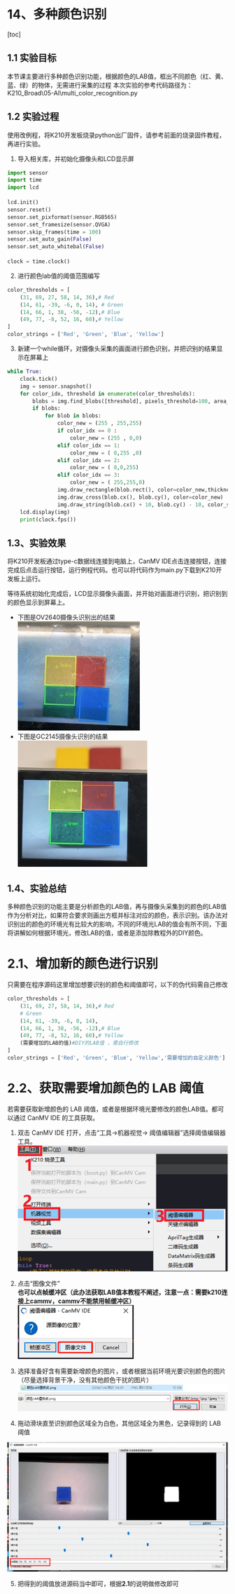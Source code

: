 # 14、多种颜色识别

[toc]


## 1.1 实验目标
本节课主要进行多种颜色识别功能，根据颜色的LAB值，框出不同颜色（红、黄、蓝、绿）的物体，无需进行采集的过程
本次实验的参考代码路径为：K210_Broad\05-AI\multi_color_recognition.py

## 1.2 实验过程

使用改例程，将K210开发板烧录python出厂固件，请参考前面的烧录固件教程，再进行实验。

1. 导入相关库，并初始化摄像头和LCD显示屏
```python
import sensor
import time
import lcd

lcd.init()
sensor.reset()
sensor.set_pixformat(sensor.RGB565)
sensor.set_framesize(sensor.QVGA)
sensor.skip_frames(time = 100)
sensor.set_auto_gain(False)
sensor.set_auto_whitebal(False)

clock = time.clock()
```

2. 进行颜色lab值的阈值范围编写
```python
color_thresholds = [
    (31, 69, 27, 58, 14, 36),# Red
    (14, 61, -39, -6, 0, 14), # Green
    (14, 66, 1, 38, -56, -12),# Blue
    (49, 77, -8, 52, 16, 60),# Yellow
]
color_strings = ['Red', 'Green', 'Blue', 'Yellow']
```

3. 新建一个while循环，对摄像头采集的画面进行颜色识别，并把识别的结果显示在屏幕上
```python
while True:
    clock.tick()
    img = sensor.snapshot()
    for color_idx, threshold in enumerate(color_thresholds):
        blobs = img.find_blobs([threshold], pixels_threshold=100, area_threshold=100, merge=True, margin=10)
        if blobs:
            for blob in blobs:
                color_new = (255 , 255,255)
                if color_idx == 0 :
                    color_new = (255 , 0,0)
                elif color_idx == 1:
                    color_new = ( 0,255 ,0)
                elif color_idx == 2:
                    color_new = ( 0,0,255)
                elif color_idx == 3:
                    color_new = ( 255,255,0)
                img.draw_rectangle(blob.rect(), color=color_new,thickness = 3)
                img.draw_cross(blob.cx(), blob.cy(), color=color_new)
                img.draw_string(blob.cx() + 10, blob.cy() - 10, color_strings[color_idx], color=color_new)
    lcd.display(img)
    print(clock.fps())
```

## 1.3、实验效果
将K210开发板通过type-c数据线连接到电脑上，CanMV IDE点击连接按钮，连接完成后点击运行按钮，运行例程代码。也可以将代码作为main.py下载到K210开发板上运行。

等待系统初始化完成后，LCD显示摄像头画面，并开始对画面进行识别，把识别到的颜色显示到屏幕上。
- 下图是OV2640摄像头识别出的结果
![image-2024010400002](2024010400002.png)
- 下图是GC2145摄像头识别的结果
![image-2024010400003](2024010400003.png)


## 1.4、实验总结
多种颜色识别的功能主要是分析颜色的LAB值，再与摄像头采集到的颜色的LAB值作为分析对比，如果符合要求则画出方框并标注对应的颜色，表示识别。该办法对识别出的颜色的环境光有比较大的影响，不同的环境光LAB的值会有所不同，下面将讲解如何根据环境光，修改LAB的值，或者是添加除教程外的DIY颜色。


# 2.1、增加新的颜色进行识别
只需要在程序源码这里增加想要识别的颜色和阈值即可，以下的伪代码需自己修改
```python
color_thresholds = [
    (31, 69, 27, 58, 14, 36),# Red
    # Green
    (14, 61, -39, -6, 0, 14),
    (14, 66, 1, 38, -56, -12),# Blue
    (49, 77, -8, 52, 16, 60),# Yellow
    (需要增加的LAB的值)#DIY的LAB值 ，需自行修改
]
color_strings = ['Red', 'Green', 'Blue', 'Yellow','需要增加的自定义颜色'] #需自行修改
```

# 2.2、获取需要增加颜色的 LAB 阈值
若需要获取新增颜色的 LAB 阈值，或者是根据环境光要修改的颜色LAB值。都可以通过 CanMV IDE 的工具获取。

1. 双击 CanMV IDE 打开，点击“工具->机器视觉-> 阈值编辑器”选择阈值编辑器工具。
![image-2024010400004](2024010400004.png)

2. 点击“图像文件”  
**也可以点帧缓冲区（此办法获取LAB值本教程不阐述，注意一点：需要k210连接上cammv，cammv不能禁用帧缓冲区）**
![image-2024010400005](2024010400005.png)

3. 选择准备好含有需要新增颜色的图片，或者根据当前环境光要识别颜色的图片（尽量选择背景干净，没有其他颜色干扰的图片）
![image-2024010400006](2024010400006.png)

4. 拖动滑块直至识别颜色区域全为白色，其他区域全为黑色，记录得到的 LAB 阈值

![image-2024010400001](2024010400001.png)

5. 把得到的阈值放进源码当中即可，根据**2.1**的说明做修改即可

   
